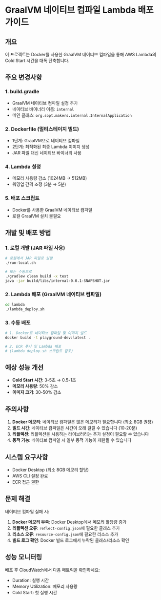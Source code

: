 # GraalVM 네이티브 컴파일 Lambda 배포 가이드

## 개요
이 프로젝트는 Docker를 사용한 GraalVM 네이티브 컴파일을 통해 AWS Lambda의 Cold Start 시간을 대폭 단축합니다.

## 주요 변경사항

### 1. build.gradle
- GraalVM 네이티브 컴파일 설정 추가
- 네이티브 바이너리 이름: `internal`
- 메인 클래스: `org.sopt.makers.internal.InternalApplication`

### 2. Dockerfile (멀티스테이지 빌드)
- 1단계: GraalVM으로 네이티브 컴파일
- 2단계: 최적화된 최종 Lambda 이미지 생성
- JAR 파일 대신 네이티브 바이너리 사용

### 4. Lambda 설정
- 메모리 사용량 감소 (1024MB → 512MB)
- 워밍업 간격 조정 (3분 → 5분)

### 5. 배포 스크립트
- Docker를 사용한 GraalVM 네이티브 컴파일
- 로컬 GraalVM 설치 불필요

## 개발 및 배포 방법

### 1. 로컬 개발 (JAR 파일 사용)
```bash
# 로컬에서 JAR 파일로 실행
./run-local.sh

# 또는 수동으로
./gradlew clean build -x test
java -jar build/libs/internal-0.0.1-SNAPSHOT.jar
```

### 2. Lambda 배포 (GraalVM 네이티브 컴파일)
```bash
cd lambda
./lambda_deploy.sh
```

### 3. 수동 배포
```bash
# 1. Docker로 네이티브 컴파일 및 이미지 빌드
docker build -t playground-dev:latest .

# 2. ECR 푸시 및 Lambda 배포
# (lambda_deploy.sh 스크립트 참조)
```

## 예상 성능 개선
- **Cold Start 시간**: 3-5초 → 0.5-1초
- **메모리 사용량**: 50% 감소
- **이미지 크기**: 30-50% 감소

## 주의사항
1. **Docker 메모리**: 네이티브 컴파일은 많은 메모리가 필요합니다 (최소 8GB 권장)
2. **빌드 시간**: 네이티브 컴파일은 시간이 오래 걸릴 수 있습니다 (10-20분)
3. **리플렉션**: 리플렉션을 사용하는 라이브러리는 추가 설정이 필요할 수 있습니다
4. **동적 기능**: 네이티브 컴파일 시 일부 동적 기능이 제한될 수 있습니다

## 시스템 요구사항
- Docker Desktop (최소 8GB 메모리 할당)
- AWS CLI 설정 완료
- ECR 접근 권한

## 문제 해결
네이티브 컴파일 실패 시:
1. **Docker 메모리 부족**: Docker Desktop에서 메모리 할당량 증가
2. **리플렉션 오류**: `reflect-config.json`에 필요한 클래스 추가
3. **리소스 오류**: `resource-config.json`에 필요한 리소스 추가
4. **빌드 로그 확인**: Docker 빌드 로그에서 누락된 클래스/리소스 확인

## 성능 모니터링
배포 후 CloudWatch에서 다음 메트릭을 확인하세요:
- Duration: 실행 시간
- Memory Utilization: 메모리 사용량
- Cold Start: 첫 실행 시간
